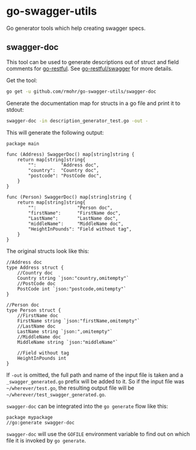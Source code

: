 # go-swagger-utils
Go generator tools which help creating swagger specs. 

## swagger-doc

This tool can be used to generate descriptions out of struct and field comments
for [go-restful](https://github.com/emicklei/go-restful). See
[go-restful/swagger](https://github.com/emicklei/go-restful/tree/master/swagger)
for more details.

Get the tool:

```bash
go get -u github.com/rmohr/go-swagger-utils/swagger-doc
```

Generate the documentation map for structs in a go file and print it to stdout:

```bash
swagger-doc -in description_generator_test.go -out -
```
This will generate the following output:
```golang
package main

func (Address) SwaggerDoc() map[string]string {
	return map[string]string{
		"":         "Address doc",
		"country":  "Country doc",
		"postcode": "PostCode doc",
	}
}

func (Person) SwaggerDoc() map[string]string {
	return map[string]string{
		"":               "Person doc",
		"firstName":      "FirstName doc",
		"LastName":       "LastName doc",
		"middleName":     "MiddleName doc",
		"HeightInPounds": "Field without tag",
	}
}
```

The original structs look like this:

```golang
//Address doc
type Address struct {
	//Country doc
	Country string `json:"country,omitempty"`
	//PostCode doc
	PostCode int `json:"postcode,omitempty"`
}

//Person doc
type Person struct {
	//FirstName doc
	FirstName string `json:"firstName,omitempty"`
	//LastName doc
	LastName string `json:",omitempty"`
	//MiddleName doc
	MiddleName string `json:"middleName"`

	//Field without tag
	HeightInPounds int
}
```

If `-out` is omitted, the full path and name of the input file is taken and a
`_swagger_generated.go` prefix will be added to it.  So if the input file was
`~/wherever/test.go`, the resulting output file will be
`~/wherever/test_swagger_generated.go`.

`swagger-doc` can be integrated into the `go generate` flow like this:

```golang
package mypackage
//go:generate swagger-doc
```

`swagger-doc` will use the `GOFILE` environment variable to find out on which
file it is invoked by `go generate`.
